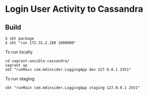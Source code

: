 Login User Activity to Cassandra
================================

## Build
```
$ sbt package
$ sbt "run 172.31.2.180 1000000"

```



To run locally

    cd vagrant-ansible-cassandra/
    vagrant up
    sbt "runMain com.mdinsider.LoggingApp dev 127.0.0.1 2551"
    
To run staging

    sbt "runMain com.mdinsider.LoggingApp staging 127.0.0.1 2551"
    
    
